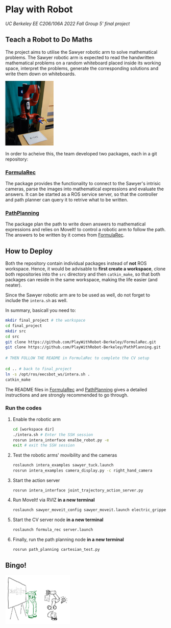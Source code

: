 # Play with Robot
_UC Berkeley EE C206/106A 2022 Fall Group 5' final project_

## Teach a Robot to Do Maths

The project aims to utilise the Sawyer robotic arm to solve mathematical problems. 
The Sawyer robotic arm is expected to read the handwritten mathematical problems on
a random whiteboard placed inside its working space, interpret the problems, generate
the corresponding solutions and write them down on whiteboards. 

<img width='30%' src='https://github.com/PlayWithRobot-Berkeley/.github/blob/main/IMG_20221206_095615.jpg'/>

In order to acheive this, the team developed two packages, each in a git repository: 


### [FormulaRec](https://github.com/PlayWithRobot-Berkeley/FormulaRec)

The package provides the functionality to connect to the Sawyer's intrisic cameras, 
parse the images into mathematical expressions and evaluate the answers. It can be
started as a ROS service server, so that the controller and path planner can query
it to retrive what to be written. 

### [PathPlanning](https://github.com/PlayWithRobot-Berkeley/PathPlanning)

The package plan the path to write down answers to mathematical expressions and
relies on MoveIt! to control a robotic arm to follow the path. The answers to be
written by it comes from [FormulaRec](https://github.com/PlayWithRobot-Berkeley/FormulaRec). 



## How to Deploy

Both the repository contain individual packages instead of **not** ROS workspace.
Hence, it would be advisable to **first create a workspace**, 
clone both repositories into the `src` directory and then `catkin_make`, so that
both packages can reside in the same workspace, making the life easier (and neater). 

Since the Sawyer robotic arm are to be used as well, do not forget to include the
`intera.sh` as well. 

In summary, basicall you need to: 

```sh
mkdir final_project # the workspace
cd final_project
mkdir src
cd src
git clone https://github.com/PlayWithRobot-Berkeley/FormulaRec.git
git clone https://github.com/PlayWithRobot-Berkeley/PathPlanning.git

# THEN FOLLOW THE README in FormulaRec to complete the CV setup

cd .. # back to final_project
ln -s /opt/ros/eecsbot_ws/intera.sh .
catkin_make
```

The README files in
[FormulaRec](https://github.com/PlayWithRobot-Berkeley/FormulaRec)
and
[PathPlanning](https://github.com/PlayWithRobot-Berkeley/PathPlanning)
gives a detailed instructions and are strongly recommended to go through. 


### Run the codes

1. Enable the robotic arm
    ```sh
    cd [workspace dir]
    ./intera.sh # Enter the SSH session
    rosrun intera_interface enalbe_robot.py -e
    exit # exit the SSH session
    ```
1. Test the robotic arms' movibility and the cameras
    ```sh
    roslaunch intera_examples sawyer_tuck.launch
    rosrun intera_examples camera_display.py -c right_hand_camera
    ```
1. Start the action server
    ```
    rosrun intera_interface joint_trajectory_action_server.py
    ```
1. Run MoveIt! via RVIZ **in a new terminal**
    ```sh
    roslaunch sawyer_moveit_config sawyer_moveit.launch electric_gripper:=true
    ```
1. Start the CV server node **in a new terminal**
    ```sh
    roslaunch formula_rec server.launch
    ```
1. Finally, run the path planning node **in a new terminal**
    ```sh
    rosrun path_planning cartesian_test.py
    ```

## Bingo! 

<img width='40%' src='https://github.com/PlayWithRobot-Berkeley/.github/blob/main/Bingo.png'/>
